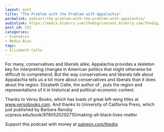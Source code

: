 ```yaml
---
layout: post
title: "The Problem with the Problem with Appalachia"
permalink: podcast/the-problem-with-the-problem-with-appalachia/
audiolink: https://media.blubrry.com/thedig/content.blubrry.com/thedig/The_Dig_-_EP_148_-_Catte.mp3
post_id: 552
categories: 
- Economics
- Media Bias
tags: 
- Elizabeth Catte
---
```


For many, conservatives and liberals alike, Appalachia provides a skeleton key for interpreting changes in American politics that might otherwise be difficult to comprehend. But the way conservatives and liberals talk about Appalachia tells us a lot more about conservatives and liberals than it does about the region. Elizabeth Catte, the author of 
, puts the region and representations of it in historical and political-economic context.

Thanks to Verso Books, which has loads of great left-wing titles at www.versobooks.com. And thanks to University of California Press, which just published 
 by Barbara Ransby ucpress.edu/book/9780520292710/making-all-black-lives-matter

Support this podcast with money at [patreon.com/thedig](http://www.patreon.com/TheDig) 